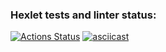 ### Hexlet tests and linter status:
[![Actions Status](https://github.com/instatrav18/fullstack-javascript-project-46/actions/workflows/hexlet-check.yml/badge.svg)](https://github.com/instatrav18/fullstack-javascript-project-46/actions)
[![asciicast](https://asciinema.org/a/R5K0ReGlFr1vyPabSiOWVDIrC.svg)](https://asciinema.org/a/R5K0ReGlFr1vyPabSiOWVDIrC)